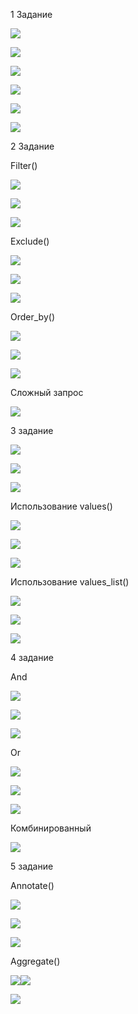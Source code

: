﻿1 Задание

![](Aspose.Words.0ea307bf-712c-44cd-9296-935d4abbda5f.001.png)

![](Aspose.Words.0ea307bf-712c-44cd-9296-935d4abbda5f.002.png)

![](Aspose.Words.0ea307bf-712c-44cd-9296-935d4abbda5f.003.png)

![](Aspose.Words.0ea307bf-712c-44cd-9296-935d4abbda5f.004.png)

![](Aspose.Words.0ea307bf-712c-44cd-9296-935d4abbda5f.005.png)

![](Aspose.Words.0ea307bf-712c-44cd-9296-935d4abbda5f.006.png)

2 Задание

Filter()

![](Aspose.Words.0ea307bf-712c-44cd-9296-935d4abbda5f.007.png)

![](Aspose.Words.0ea307bf-712c-44cd-9296-935d4abbda5f.008.png)


![](Aspose.Words.0ea307bf-712c-44cd-9296-935d4abbda5f.009.png)

Exclude()

![](Aspose.Words.0ea307bf-712c-44cd-9296-935d4abbda5f.010.png)

![](Aspose.Words.0ea307bf-712c-44cd-9296-935d4abbda5f.011.png)

![](Aspose.Words.0ea307bf-712c-44cd-9296-935d4abbda5f.012.png)


Order\_by()

![](Aspose.Words.0ea307bf-712c-44cd-9296-935d4abbda5f.013.png)

![](Aspose.Words.0ea307bf-712c-44cd-9296-935d4abbda5f.014.png)

![](Aspose.Words.0ea307bf-712c-44cd-9296-935d4abbda5f.015.png)

Сложный запрос

![](Aspose.Words.0ea307bf-712c-44cd-9296-935d4abbda5f.016.png)

3 задание

![](Aspose.Words.0ea307bf-712c-44cd-9296-935d4abbda5f.017.png)

![](Aspose.Words.0ea307bf-712c-44cd-9296-935d4abbda5f.018.png)

![](Aspose.Words.0ea307bf-712c-44cd-9296-935d4abbda5f.019.png)

Использование values()

![](Aspose.Words.0ea307bf-712c-44cd-9296-935d4abbda5f.020.png)

![](Aspose.Words.0ea307bf-712c-44cd-9296-935d4abbda5f.021.png)

![](Aspose.Words.0ea307bf-712c-44cd-9296-935d4abbda5f.022.png)

Использование values\_list()

![](Aspose.Words.0ea307bf-712c-44cd-9296-935d4abbda5f.023.png)


![](Aspose.Words.0ea307bf-712c-44cd-9296-935d4abbda5f.024.png)

![](Aspose.Words.0ea307bf-712c-44cd-9296-935d4abbda5f.025.png)

4 задание

And

![](Aspose.Words.0ea307bf-712c-44cd-9296-935d4abbda5f.026.png)

![](Aspose.Words.0ea307bf-712c-44cd-9296-935d4abbda5f.027.png)

![](Aspose.Words.0ea307bf-712c-44cd-9296-935d4abbda5f.028.png)


Or

![](Aspose.Words.0ea307bf-712c-44cd-9296-935d4abbda5f.029.png)

![](Aspose.Words.0ea307bf-712c-44cd-9296-935d4abbda5f.030.png)

![](Aspose.Words.0ea307bf-712c-44cd-9296-935d4abbda5f.031.png)

Комбинированный

![](Aspose.Words.0ea307bf-712c-44cd-9296-935d4abbda5f.032.png)


5 задание

Annotate()

![](Aspose.Words.0ea307bf-712c-44cd-9296-935d4abbda5f.033.png)

![](Aspose.Words.0ea307bf-712c-44cd-9296-935d4abbda5f.034.png)

![](Aspose.Words.0ea307bf-712c-44cd-9296-935d4abbda5f.035.png)

Aggregate()

![](Aspose.Words.0ea307bf-712c-44cd-9296-935d4abbda5f.036.png)![](Aspose.Words.0ea307bf-712c-44cd-9296-935d4abbda5f.037.png)

![](Aspose.Words.0ea307bf-712c-44cd-9296-935d4abbda5f.038.png)


